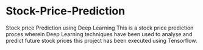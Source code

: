 # Stock-Price-Prediction
Stock price Prediction using Deep Learning
This is a stock price prediction proces wherein Deep Learning techniques have been used to analyse and predict future stock prices
this project has been executed using Tensorflow.
